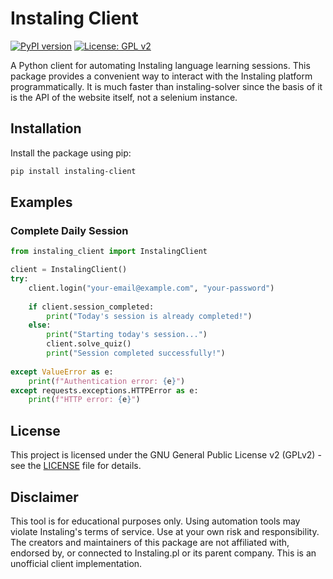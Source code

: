# Instaling Client

[![PyPI version](https://img.shields.io/pypi/v/instaling-client.svg)](https://pypi.org/project/instaling-client/)
[![License: GPL v2](https://img.shields.io/badge/License-GPL_v2-blue.svg)](https://www.gnu.org/licenses/old-licenses/gpl-2.0.en.html)

A Python client for automating Instaling language learning sessions. This package provides a convenient way to interact with the Instaling platform programmatically.
It is much faster than instaling-solver since the basis of it is the API of the website itself, not a selenium instance.

## Installation

Install the package using pip:

```bash
pip install instaling-client
```

## Examples

### Complete Daily Session

```python
from instaling_client import InstalingClient

client = InstalingClient()
try:
    client.login("your-email@example.com", "your-password")
    
    if client.session_completed:
        print("Today's session is already completed!")
    else:
        print("Starting today's session...")
        client.solve_quiz()
        print("Session completed successfully!")
        
except ValueError as e:
    print(f"Authentication error: {e}")
except requests.exceptions.HTTPError as e:
    print(f"HTTP error: {e}")
```

## License

This project is licensed under the GNU General Public License v2 (GPLv2) - see the [LICENSE](LICENSE) file for details.

## Disclaimer

This tool is for educational purposes only. Using automation tools may violate Instaling's terms of service. Use at your own risk and responsibility.
The creators and maintainers of this package are not affiliated with, endorsed by, or connected to Instaling.pl or its parent company. This is an unofficial client implementation. 
